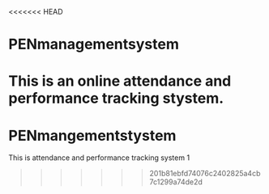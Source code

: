 <<<<<<< HEAD
# PENmanagementsystem
This is an online attendance and performance tracking stystem.
=======
# PENmangementstystem
This is attendance  and performance tracking system 1
>>>>>>> 201b81ebfd74076c2402825a4cb7c1299a74de2d
